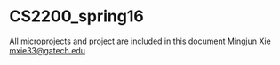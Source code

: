 # CS2200_spring16
 All microprojects and project are included in this document
 Mingjun Xie
 mxie33@gatech.edu
